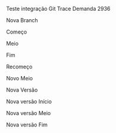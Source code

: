 Teste integração Git Trace Demanda 2936

Nova Branch

Começo

Meio

Fim

Recomeço

Novo Meio

Nova Versão 

Nova versão Início

Nova versão Meio

Nova versão Fim
